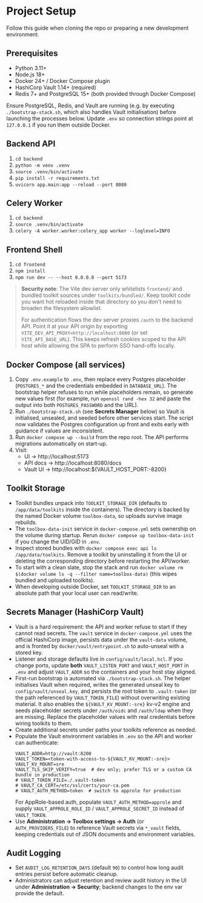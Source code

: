 # Project Setup

Follow this guide when cloning the repo or preparing a new development environment.

## Prerequisites
- Python 3.11+
- Node.js 18+
- Docker 24+ / Docker Compose plugin
- HashiCorp Vault 1.14+ (required)
- Redis 7+ and PostgreSQL 15+ (both provided through Docker Compose)

Ensure PostgreSQL, Redis, and Vault are running (e.g. by executing `./bootstrap-stack.sh`, which also handles Vault initialisation) before launching the processes below. Update `.env` so connection strings point at `127.0.0.1` if you run them outside Docker.

## Backend API
1. `cd backend`
2. `python -m venv .venv`
3. `source .venv/bin/activate`
4. `pip install -r requirements.txt`
5. `uvicorn app.main:app --reload --port 8080`

## Celery Worker
1. `cd backend`
2. `source .venv/bin/activate`
3. `celery -A worker.worker:celery_app worker --loglevel=INFO`

## Frontend Shell
1. `cd frontend`
2. `npm install`
3. `npm run dev -- --host 0.0.0.0 --port 5173`

> **Security note**: The Vite dev server only whitelists `frontend/` and bundled toolkit sources under `toolkits/bundled/`. Keep
> toolkit code you want hot reloaded inside that directory so you don't need to broaden the filesystem allowlist.
>
> For authentication flows the dev server proxies `/auth` to the backend API. Point it at your API origin by exporting
> `VITE_DEV_API_PROXY=http://localhost:8080` (or set `VITE_API_BASE_URL`). This keeps refresh cookies scoped to the API host
> while allowing the SPA to perform SSO hand-offs locally.

## Docker Compose (all services)
1. Copy `.env.example` to `.env`, then replace every Postgres placeholder (`POSTGRES_*` and the credentials embedded in `DATABASE_URL`). The bootstrap helper refuses to run while placeholders remain, so generate new values first (for example, run `openssl rand -hex 32` and paste the output into both `POSTGRES_PASSWORD` and the URL).
2. Run `./bootstrap-stack.sh` (see **Secrets Manager** below) so Vault is initialised, unsealed, and seeded before other services start. The script now validates the Postgres configuration up front and exits early with guidance if values are inconsistent.
3. Run `docker compose up --build` from the repo root. The API performs migrations automatically on start-up.
4. Visit:
   - UI → http://localhost:5173
   - API docs → http://localhost:8080/docs
   - Vault UI → http://localhost:${VAULT_HOST_PORT:-8200}

## Toolkit Storage
- Toolkit bundles unpack into `TOOLKIT_STORAGE_DIR` (defaults to `/app/data/toolkits` inside the containers). The directory is backed by the named Docker volume `toolbox-data`, so uploads survive image rebuilds.
- The `toolbox-data-init` service in `docker-compose.yml` sets ownership on the volume during startup. Rerun `docker compose up toolbox-data-init` if you change the UID/GID in `.env`.
- Inspect stored bundles with `docker compose exec api ls /app/data/toolkits`. Remove a toolkit by uninstalling it from the UI or deleting the corresponding directory before restarting the API/worker.
- To start with a clean slate, stop the stack and run `docker volume rm $(docker volume ls -q --filter name=toolbox-data)` (this wipes bundled and uploaded toolkits).
- When developing outside Docker, set `TOOLKIT_STORAGE_DIR` to an absolute path that your local user can read/write.

## Secrets Manager (HashiCorp Vault)
- Vault is a hard requirement: the API and worker refuse to start if they cannot read secrets. The `vault` service in `docker-compose.yml` uses the official HashiCorp image, persists data under the `vault-data` volume, and is fronted by `docker/vault/entrypoint.sh` to auto-unseal with a stored key.
- Listener and storage defaults live in `config/vault/local.hcl`. If you change ports, update **both** `VAULT_LISTEN_PORT` and `VAULT_HOST_PORT` in `.env` and adjust `VAULT_ADDR` so the containers and your host stay aligned.
- First-run bootstrap is automated via `./bootstrap-stack.sh`. The helper initialises Vault when required, writes the generated unseal key to `config/vault/unseal.key`, and persists the root token to `.vault-token` (or the path referenced by `VAULT_TOKEN_FILE`) without overwriting existing material. It also enables the `${VAULT_KV_MOUNT:-sre}` kv-v2 engine and seeds placeholder secrets under `/auth/oidc` and `/auth/ldap` when they are missing. Replace the placeholder values with real credentials before wiring toolkits to them.
- Create additional secrets under paths your toolkits reference as needed.
- Populate the Vault environment variables in `.env` so the API and worker can authenticate:
  ```dotenv
  VAULT_ADDR=http://vault:8200
  VAULT_TOKEN=<token-with-access-to-${VAULT_KV_MOUNT:-sre}>
  VAULT_KV_MOUNT=sre
  VAULT_TLS_SKIP_VERIFY=true  # dev only; prefer TLS or a custom CA bundle in production
  # VAULT_TOKEN_FILE=./.vault-token
  # VAULT_CA_CERT=/etc/ssl/certs/your-ca.pem
  # VAULT_AUTH_METHOD=token  # switch to approle for production
  ```
  For AppRole-based auth, populate `VAULT_AUTH_METHOD=approle` and supply `VAULT_APPROLE_ROLE_ID` / `VAULT_APPROLE_SECRET_ID` instead of `VAULT_TOKEN`.
- Use **Administration → Toolbox settings → Auth** (or `AUTH_PROVIDERS_FILE`) to reference Vault secrets via `*_vault` fields, keeping credentials out of JSON documents and environment variables.

## Audit Logging
- Set `AUDIT_LOG_RETENTION_DAYS` (default `90`) to control how long audit entries persist before automatic cleanup.
- Administrators can adjust retention and review audit history in the UI under **Administration → Security**; backend changes to the env var provide the default.
